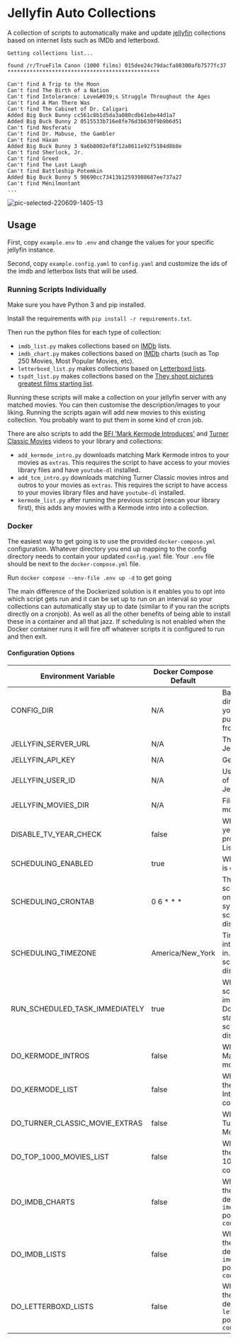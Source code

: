 # Jellyfin Auto Collections

A collection of scripts to automatically make and update [jellyfin](jellyfin.org) collections based on internet lists such as IMDb and letterboxd.

```
Getting collections list...

found /r/TrueFilm Canon (1000 films) 015dee24c79dacfa80300afb7577fc37
************************************************

Can't find A Trip to the Moon
Can't find The Birth of a Nation
Can't find Intolerance: Love&#039;s Struggle Throughout the Ages
Can't find A Man There Was
Can't find The Cabinet of Dr. Caligari
Added Big Buck Bunny cc561c8b1d5da3a080cdb61ebe44d1a7
Added Big Buck Bunny 2 0515533b716e8fe76d3b630f9b9b6d51
Can't find Nosferatu
Can't find Dr. Mabuse, the Gambler
Can't find Häxan
Added Big Buck Bunny 3 9a6b8002ef8f12a0611e92f5104d8b8e
Can't find Sherlock, Jr.
Can't find Greed
Can't find The Last Laugh
Can't find Battleship Potemkin
Added Big Buck Bunny 5 98690cc73413b12593988687ee737a27
Can't find Ménilmontant
...
```

![pic-selected-220609-1405-13](https://user-images.githubusercontent.com/13795113/172853971-8b5ab33b-58a9-4073-8a28-c471e9710cdc.png)

## Usage

First, copy `example.env` to `.env` and change the values for your specific jellyfin instance.

Second, copy `example.config.yaml` to `config.yaml` and customize the ids of the imdb and letterbox lists that will be used.

### Running Scripts Individually

Make sure you have Python 3 and pip installed.

Install the requirements with `pip install -r requirements.txt`.

Then run the python files for each type of collection:

- `imdb_list.py` makes collections based on [IMDb](www.imdb.com) lists.
- `imdb_chart.py` makes collections based on [IMDb](www.imdb.com) charts (such as Top 250 Movies, Most Popular Movies, etc).
- `letterboxd_list.py` makes collections based on [Letterboxd lists](https://letterboxd.com/lists/).
- `tspdt_list.py` makes collections based on the [They shoot pictures greatest films starting list](https://www.theyshootpictures.com/gf1000_startinglist_table.php).

Running these scripts will make a collection on your jellyfin server with any matched movies. You can then customise the description/images to your liking. Running the scripts again will add new movies to this existing collection. You probably want to put them in some kind of cron job.

There are also scripts to add the [BFI 'Mark Kermode Introduces'](https://www.youtube.com/watch?v=2duv-rLkt0U&list=PLXvkgGofjDzhx-h7eexfVbH3WslWrBXE9) and [Turner Classic Movies](https://www.youtube.com/@tcmintrosandwrap-ups1994/videos) videos to your library and collections:

- `add_kermode_intro.py` downloads matching Mark Kermode intros to your movies as `extras`. This requires the script to have access to your movies library files and have `youtube-dl` installed.
- `add_tcm_intro.py` downloads matching Turner Classic movies intros and outros to your movies as `extras`. This requires the script to have access to your movies library files and have `youtube-dl` installed.
- `kermode_list.py` after running the previous script (rescan your library first), this adds any movies with a Kermode intro into a collection.

### Docker

The easiest way to get going is to use the provided `docker-compose.yml` configuration. Whatever directory you end up mapping to the config directory needs to contain your updated `config.yaml` file. Your `.env` file should be next to the `docker-compose.yml` file.

Run `docker compose --env-file .env up -d` to get going

The main difference of the Dockerized solution is it enables you to opt into which script gets run and it can be set up to run on an interval so your collections can automatically stay up to date (similar to if you ran the scripts directly on a cronjob). As well as all the other benefits of being able to install these in a container and all that jazz. If scheduling is not enabled when the Docker container runs it will fire off whatever scripts it is configured to run and then exit.

#### Configuration Options

| Environment Variable           | Docker Compose Default | Description                                                                                                  |
| ------------------------------ | ---------------------- | ------------------------------------------------------------------------------------------------------------ |
| CONFIG_DIR                     | N/A                    | Base configuration directory where your container will pull the `config.yaml` from                           |
| JELLYFIN_SERVER_URL            | N/A                    | The URL of your Jellyfin instance                                                                            |
| JELLYFIN_API_KEY               | N/A                    | Generated API Key                                                                                            |
| JELLYFIN_USER_ID               | N/A                    | UserID from the URL of your Profile in Jellyfin                                                              |
| JELLYFIN_MOVIES_DIR            | N/A                    | Filepath to your movies                                                                                      |
| DISABLE_TV_YEAR_CHECK          | false                  | Whether to filter by year when processing IMDB Lists                                                         |
| SCHEDULING_ENABLED             | true                   | Whether scheduling is enabled                                                                                |
| SCHEDULING_CRONTAB             | 0 6 \* \* \*           | The interval the scripts will be run on in crontab syntax. No effect if scheduling is disabled.              |
| SCHEDULING_TIMEZONE            | America/New_York       | Timezone the interval will be run in. No effect is scheduling is disabled                                    |
| RUN_SCHEDULED_TASK_IMMEDIATELY | true                   | Whether to run the scheduled task immediately on Docker container start. No effect is scheduling is disabled |
| DO_KERMODE_INTROS              | false                  | Whether to grab the Mark Kermode movie intros                                                                |
| DO_KERMODE_LIST                | false                  | Whether to update the "Mark Kermode Introduces" collection                                                   |
| DO_TURNER_CLASSIC_MOVIE_EXTRAS | false                  | Whether to grab the Turner Classic Movies movie extras                                                       |
| DO_TOP_1000_MOVIES_LIST        | false                  | Whether to update the "TSPDT Top 1000 Greatest" collection                                                   |
| DO_IMDB_CHARTS                 | false                  | Whether to update the collections defined in the `imdb_list_ids` portion of `config.yaml`                    |
| DO_IMDB_LISTS                  | false                  | Whether to update the collections defined in the `imdb_chart_ids` portion of `config.yaml`                   |
| DO_LETTERBOXD_LISTS            | false                  | Whether to update the collections defined in the `letterboxd_list_ids` portion of `config.yaml`              |
